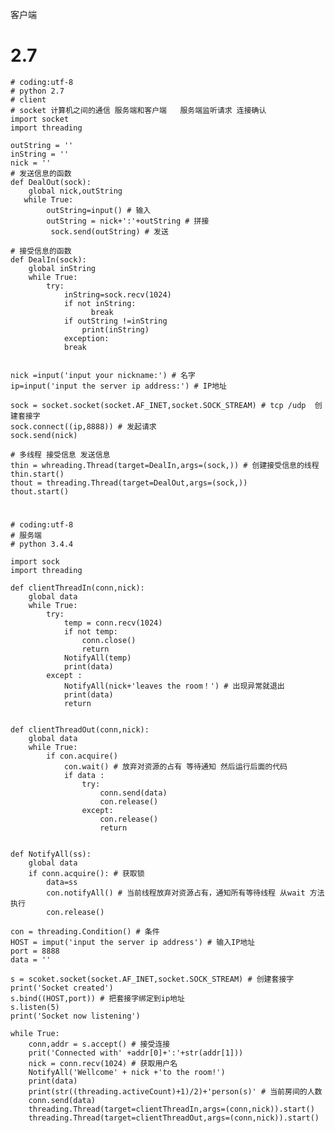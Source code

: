 客户端
# 2.7
    # coding:utf-8
    # python 2.7
    # client
    # socket 计算机之间的通信 服务端和客户端   服务端监听请求 连接确认 
    import socket
    import threading
    
    outString = ''
    inString = ''
    nick = ''
    # 发送信息的函数
    def DealOut(sock):
        global nick,outString
       while True:
            outString=input() # 输入
            outString = nick+':'+outString # 拼接
             sock.send(outString) # 发送
    
    # 接受信息的函数
    def DealIn(sock):
        global inString
        while True:
            try:
                inString=sock.recv(1024)
                if not inString:
                      break
                if outString !=inString
                    print(inString)
                exception:
                break
            
    
    nick =input('input your nickname:') # 名字
    ip=input('input the server ip address:') # IP地址
    
    sock = socket.socket(socket.AF_INET,socket.SOCK_STREAM) # tcp /udp  创建套接字
    sock.connect((ip,8888)) # 发起请求
    sock.send(nick)
    
    # 多线程 接受信息 发送信息
    thin = whreading.Thread(target=DealIn,args=(sock,)) # 创建接受信息的线程
    thin.start()
    thout = threading.Thread(target=DealOut,args=(sock,))
    thout.start()

# 
    # coding:utf-8
    # 服务端
    # python 3.4.4 
    
    import sock
    import threading
    
    def clientThreadIn(conn,nick):
    	global data
    	while True:
    		try:
    			temp = conn.recv(1024)
    			if not temp:
    				conn.close()
    				return
    			NotifyAll(temp)
    			print(data)
    		except :
    			NotifyAll(nick+'leaves the room！') # 出现异常就退出
    			print(data)
    			return
    			
    			
    def clientThreadOut(conn,nick):
    	global data
    	while True:
    		if con.acquire()
    			con.wait() # 放弃对资源的占有 等待通知 然后运行后面的代码
    			if data :
    				try:
    					conn.send(data)
    					con.release()
    				except:
    					con.release()
    					return
    	
    
    def NotifyAll(ss):
    	global data
    	if conn.acquire(): # 获取锁
    		data=ss
    		con.notifyAll() # 当前线程放弃对资源占有，通知所有等待线程 从wait 方法执行
    		con.release()
    	
    con = threading.Condition() # 条件
    HOST = imput('input the server ip address') # 输入IP地址
    port = 8888
    data = ''
    
    s = scoket.socket(socket.AF_INET,socket.SOCK_STREAM) # 创建套接字
    print('Socket created')
    s.bind((HOST,port)) # 把套接字绑定到ip地址
    s.listen(5)
    print('Socket now listening')
    
    while True:
    	conn,addr = s.accept() # 接受连接
    	prit('Connected with' +addr[0]+':'+str(addr[1]))
    	nick = conn.recv(1024) # 获取用户名
    	NotifyAll('Wellcome' + nick +'to the room!')
    	print(data)
    	print(str((threading.activeCount)+1)/2)+'person(s)' # 当前房间的人数
    	conn.send(data)
    	threading.Thread(target=clientThreadIn,args=(conn,nick)).start()
    	threading.Thread(target=clientThreadOut,args=(conn,nick)).start()


